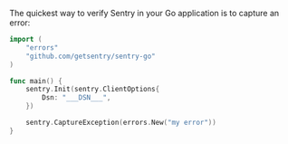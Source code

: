 The quickest way to verify Sentry in your Go application is to capture an error:

```go
import (
	"errors"
	"github.com/getsentry/sentry-go"
)

func main() {
	sentry.Init(sentry.ClientOptions{
		Dsn: "___DSN___",
	})

	sentry.CaptureException(errors.New("my error"))
}
```
